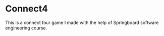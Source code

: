 # Connect4
This is a connect four game I made with the help of Springboard software engineering course.
